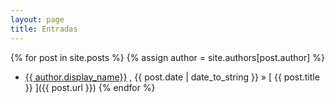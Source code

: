 ```yaml
---
layout: page
title: Entradas
---
```



{% for post in site.posts %}
  {% assign author = site.authors[post.author] %}
  * [{{ author.display_name}}]({{author.github}}) , {{ post.date | date_to_string }} &raquo; [ {{ post.title }} ]({{ post.url }}) 
{% endfor %}

